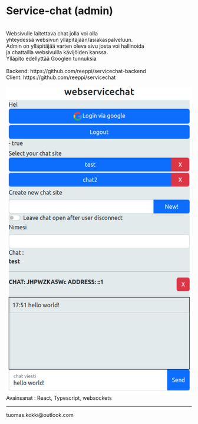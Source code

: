 # Service-chat (admin)
<br>
Websivulle laitettava chat jolla voi olla<br>
yhteydessä websivun ylläpitäjään/asiakaspalveluun.<br>
Admin on ylläpitäjää varten oleva sivu josta voi hallinoida<br>
ja chattailla websivuilla kävijöiden kanssa.<br>
Ylläpito edellyttää Googlen tunnuksia<br>
<br>
Backend: https://github.com/reeppi/servicechat-backend<br>
Client: https://github.com/reeppi/servicechat<br>
<br>
<img src="https://raw.githubusercontent.com/reeppi/servicechat-admin/main/screenshot.png"><br>
Avainsanat :  React, Typescript, websockets<br>
<hr>
tuomas.kokki@outlook.com
